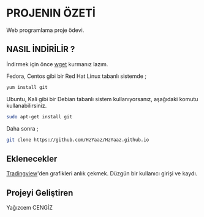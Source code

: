 # PROJENIN ÖZETİ

Web programlama proje ödevi.

## NASIL İNDİRİLİR ?

İndirmek için önce [wget](https://www.gnu.org/software/wget/) kurmanız lazım.


Fedora, Centos gibi bir Red Hat Linux tabanlı sistemde ;
```bash
yum install git
```

Ubuntu, Kali gibi bir Debian tabanlı sistem kullanıyorsanız, aşağıdaki komutu kullanabilirsiniz.
```bash
sudo apt-get install git
```

Daha sonra ;

```bash
git clone https://github.com/HzYaaz/HzYaaz.github.io
```

## Eklenecekler
   [Tradingview](https://tr.tradingview.com/chart/)'den grafikleri anlık çekmek. Düzgün bir kullanıcı girişi ve kaydı.

## Projeyi Geliştiren
Yağızcem CENGİZ
